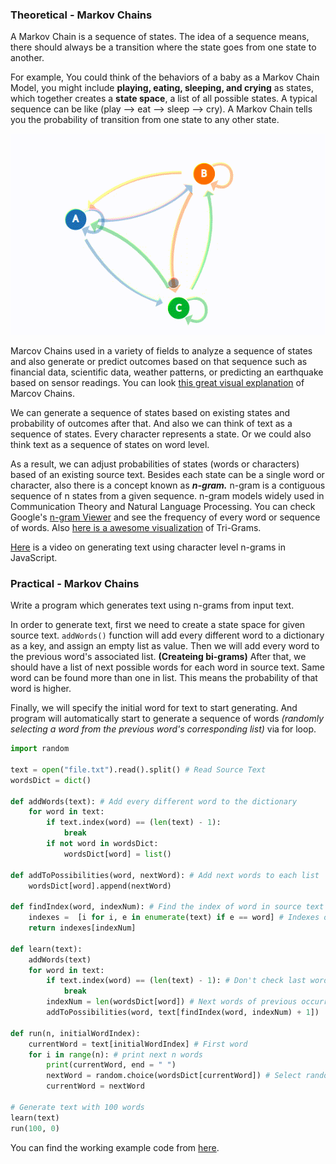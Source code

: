 ### Theoretical - Markov Chains

A Markov Chain is a sequence of states. The idea of a sequence means, there should always be a transition where the state goes from one state to another.

For example, You could think of the behaviors of a baby as a Markov Chain Model, you might include **playing, eating, sleeping, and crying** as states, which together creates a **state space**, a list of all possible states. A typical sequence can be like (play --> eat --> sleep --> cry). A Markov Chain tells you the probability of transition from one state to any other state.

<p align="center">
  <img src="images/markov-chain.gif">
</p>

Marcov Chains used in a variety of fields to analyze a sequence of states and also generate or predict outcomes based on that sequence such as financial data, scientific data, weather patterns, or predicting an earthquake based on sensor readings. You can look [this great visual explanation](http://setosa.io/ev/markov-chains/) of Marcov Chains.  

We can generate a sequence of states based on existing states and probability of outcomes after that.
And also we can think of text as a sequence of states. Every character represents a state. Or we could also think text as a sequence of states on word level.

As a result, we can adjust probabilities of states (words or characters) based of an existing source text.
Besides each state can be a single word or character, also there is a concept known as **_n-gram._** n-gram is a contiguous sequence of n states from a given sequence. n-gram models widely used in Communication Theory and Natural Language Processing. You can check Google's [n-gram Viewer](https://books.google.com/ngrams) and see the frequency of every word or sequence of words. Also [here is a awesome visualization](http://www.chrisharrison.net/index.php/Visualizations/WebTrigrams) of Tri-Grams.

[Here](https://youtu.be/eGFJ8vugIWA) is a video on generating text using character level n-grams in JavaScript.


### Practical - Markov Chains

Write a program which generates text using n-grams from input text.

In order to generate text, first we need to create a state space for given source text. ```addWords()``` function will add every different word to a dictionary as a key, and assign an empty list as value. Then we will add every word to the previous word's associated list. **(Createing bi-grams)** After that, we should have a list of next possible words for each word in source text. Same word can be found more than one in list. This means the probability of that word is higher.

Finally, we will specify the initial word for text to start generating. And program will automatically start to generate a sequence of words _(randomly selecting a word from the previous word's corresponding list)_ via for loop. 

```python
import random

text = open("file.txt").read().split() # Read Source Text
wordsDict = dict()

def addWords(text): # Add every different word to the dictionary
    for word in text:
        if text.index(word) == (len(text) - 1):
            break
		if not word in wordsDict:
			wordsDict[word] = list()

def addToPossibilities(word, nextWord): # Add next words to each list
	wordsDict[word].append(nextWord)

def findIndex(word, indexNum): # Find the index of word in source text
	indexes =  [i for i, e in enumerate(text) if e == word] # Indexes of all occurence
	return indexes[indexNum]

def learn(text):
	addWords(text)
	for word in text:
		if text.index(word) == (len(text) - 1): # Don't check last word
			break
		indexNum = len(wordsDict[word]) # Next words of previous occurrence
		addToPossibilities(word, text[findIndex(word, indexNum) + 1])

def run(n, initialWordIndex):
    currentWord = text[initialWordIndex] # First word
    for i in range(n): # print next n words
        print(currentWord, end = " ")
        nextWord = random.choice(wordsDict[currentWord]) # Select random word next word from list
        currentWord = nextWord

# Generate text with 100 words
learn(text)
run(100, 0)
```

You can find the working example code from [here](materials/markov-chains/demo.py).